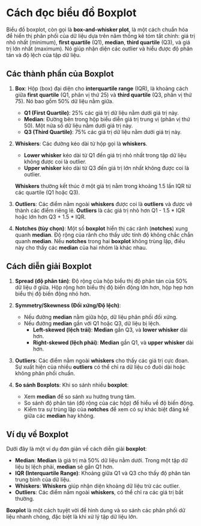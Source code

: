 # Cách đọc biểu đồ Boxplot

Biểu đồ boxplot, còn gọi là **box-and-whisker plot**, là một cách chuẩn hóa để hiển thị phân phối của dữ liệu dựa trên năm thống kê tóm tắt chính: giá trị nhỏ nhất (minimum), **first quartile** (Q1), **median**, **third quartile** (Q3), và giá trị lớn nhất (maximum). Nó giúp nhận diện các outlier và hiểu được độ phân tán và độ lệch của tập dữ liệu.


## Các thành phần của Boxplot

1. **Box**: Hộp (box) đại diện cho **interquartile range** (IQR), là khoảng cách giữa **first quartile** (Q1, phân vị thứ 25) và **third quartile** (Q3, phân vị thứ 75). Nó bao gồm 50% dữ liệu nằm giữa.
   
   - **Q1 (First Quartile)**: 25% các giá trị dữ liệu nằm dưới giá trị này.
   - **Median**: Đường bên trong hộp biểu diễn giá trị trung vị (phân vị thứ 50). Một nửa số dữ liệu nằm dưới giá trị này.
   - **Q3 (Third Quartile)**: 75% các giá trị dữ liệu nằm dưới giá trị này.

2. **Whiskers**: Các đường kéo dài từ hộp gọi là **whiskers**.
   
   - **Lower whisker** kéo dài từ Q1 đến giá trị nhỏ nhất trong tập dữ liệu không được coi là outlier.
   - **Upper whisker** kéo dài từ Q3 đến giá trị lớn nhất không được coi là outlier.
   
   **Whiskers** thường kết thúc ở một giá trị nằm trong khoảng 1.5 lần IQR từ các quartile (Q1 hoặc Q3).

3. **Outliers**: Các điểm nằm ngoài **whiskers** được coi là **outliers** và được vẽ thành các điểm riêng lẻ. **Outliers** là các giá trị nhỏ hơn Q1 - 1.5 * IQR hoặc lớn hơn Q3 + 1.5 * IQR.

4. **Notches (tùy chọn)**: Một số **boxplot** hiển thị các rãnh (**notches**) xung quanh **median**. Độ rộng của rãnh cho thấy ước tính độ không chắc chắn quanh **median**. Nếu **notches** trong hai **boxplot** không trùng lặp, điều này cho thấy các **median** của hai nhóm là khác nhau.

## Cách diễn giải Boxplot

1. **Spread (độ phân tán)**: Độ rộng của hộp biểu thị độ phân tán của 50% dữ liệu ở giữa. Hộp rộng hơn biểu thị độ biến động lớn hơn, hộp hẹp hơn biểu thị độ biến động nhỏ hơn.

2. **Symmetry/Skewness (Đối xứng/Độ lệch)**: 
   - Nếu đường **median** nằm giữa hộp, dữ liệu phân phối đối xứng.
   - Nếu đường **median** gần với Q1 hoặc Q3, dữ liệu bị lệch.
     - **Left-skewed (lệch trái)**: **Median** gần Q3, và **lower whisker** dài hơn.
     - **Right-skewed (lệch phải)**: **Median** gần Q1, và **upper whisker** dài hơn.

3. **Outliers**: Các điểm nằm ngoài **whiskers** cho thấy các giá trị cực đoan. Sự xuất hiện của nhiều **outliers** có thể chỉ ra dữ liệu có đuôi dài hoặc không phân phối chuẩn.

4. **So sánh Boxplots**: Khi so sánh nhiều **boxplot**:
   - Xem **median** để so sánh xu hướng trung tâm.
   - So sánh độ phân tán (độ rộng của các hộp) để hiểu về độ biến động.
   - Kiểm tra sự trùng lặp của **notches** để xem có sự khác biệt đáng kể giữa các **median** hay không.

## Ví dụ về Boxplot

Dưới đây là một ví dụ đơn giản về cách diễn giải **boxplot**:

- **Median**: **Median** là giá trị mà 50% dữ liệu nằm dưới. Trong một tập dữ liệu bị lệch phải, **median** sẽ gần Q1 hơn.
- **IQR (Interquartile Range)**: Khoảng giữa Q1 và Q3 cho thấy độ phân tán trung bình của dữ liệu.
- **Whiskers**: **Whiskers** giúp nhận diện khoảng dữ liệu trừ các outlier.
- **Outliers**: Các điểm nằm ngoài **whiskers**, có thể chỉ ra các giá trị bất thường.

**Boxplot** là một cách tuyệt vời để hình dung và so sánh các phân phối dữ liệu nhanh chóng, đặc biệt là khi xử lý tập dữ liệu lớn.
